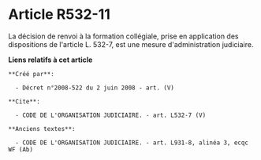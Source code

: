 # Article R532-11

La décision de renvoi à la formation collégiale, prise en application des dispositions de l'article L. 532-7, est une mesure
d'administration judiciaire.

**Liens relatifs à cet article**

	**Créé par**:

	  - Décret n°2008-522 du 2 juin 2008 - art. (V)

	**Cite**:

	  - CODE DE L'ORGANISATION JUDICIAIRE. - art. L532-7 (V)

	**Anciens textes**:

	  - CODE DE L'ORGANISATION JUDICIAIRE. - art. L931-8, alinéa 3, ecqc WF (Ab)
